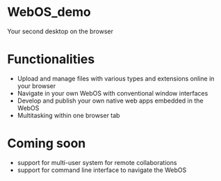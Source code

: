 # WebOS_demo
Your second desktop on the browser

# Functionalities
* Upload and manage files with various types and extensions online in your browser
* Navigate in your own WebOS with conventional window interfaces
* Develop and publish your own native web apps embedded in the WebOS
* Multitasking within one browser tab

# Coming soon
* support for multi-user system for remote collaborations
* support for command line interface to navigate the WebOS
